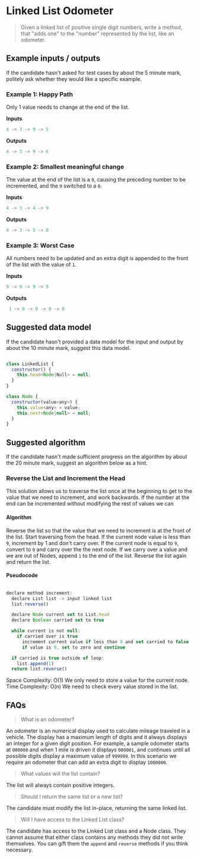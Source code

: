 # Linked List Odometer

> Given a linked list of positive single digit numbers, write a method, that "adds one" to the "number" represented by the list, like an odometer.

## Example inputs / outputs

If the candidate hasn't asked for test cases by about the 5 minute mark, politely ask whether they would like a specific example.

### Example 1: Happy Path

Only 1 value needs to change at the end of the list.

**Inputs**

```javascript
4 -> 3 -> 9 -> 5
```

**Outputs**

```javascript
4 -> 3 -> 9 -> 6
```

### Example 2: Smallest meaningful change

The value at the end of the list is a `9`, causing the preceding number to be incremented, and the `9` switched to a `0`.

**Inputs**

```javascript
4 -> 3 -> 4 -> 9

```

**Outputs**

```javascript
4 -> 3 -> 5 -> 0
```

### Example 3: Worst Case

All numbers need to be updated and an extra digit is appended to the front of the list with the value of `1`.

**Inputs**

```javascript
9 -> 9 -> 9 -> 9
```

**Outputs**

```javascript
 1 -> 0 -> 0 -> 0 -> 0
```

## Suggested data model

If the candidate hasn't provided a data model for the input and output by about the 10 minute mark, suggest this data model.

```javascript

class LinkedList {
  constructor() {
    this.head<Node|Null> = null;
  }
}

class Node {
  constructor(value<any>) {
    this.value<any> = value;
    this.next<Node|null> = null;
  }
}
```

## Suggested algorithm

If the candidate hasn't made sufficient progress on the algorithm by about the 20 minute mark, suggest an algorithm below as a hint.

### Reverse the List and Increment the Head

This solution allows us to traverse the list once at the beginning to get to the value that we need to increment,  and work backwards.  If the number at the end can be incremented without modifying the rest of values we can  

#### Algorithm

Reverse the list so that the value that we need to increment is at the front of the list. Start traversing from the head.  If the current node value is less than `9`, increment by 1 and don't carry over.  If the current node is equal to `9`, convert to `0` and carry over the the next node.  If we carry over a value and we are out of Nodes, append `1` to the end of the list.  Reverse the list again and return the list.

#### Pseudocode

```javascript

declare method increment:
  declare List list -> input linked list
  list.reverse()

  declare Node current set to List.head
  declare Boolean carried set to true

  while current is not null:
    if carried over is true
      increment current value if less than 9 and set carried to false
      if value is 9, set to zero and continue

  if carried is true outside of loop:
    list.append(1)
  return list.reverse()

```

Space Complexity: O(1) We only need to store a value for the current node.  
Time Complexity:  O(n) We need to check every value stored in the list.

## FAQs

> What is an odometer?

An odometer is an numerical display used to calculate mileage traveled in a vehicle.  The display has a maximum length of digits and it always displays an integer for a given digit position.  For example, a sample odometer starts at `000000` and when 1 mile is driven it displays `000001`, and continues until all possible digits display a maximum value of `999999`. In this scenario we require an odometer that can add an extra digit to display `1000000`.

> What values will the list contain?

The list will always contain positive integers.

> Should I return the same list or a new list?

The candidate must modify the list in-place, returning the same linked list.

> Will I have access to the Linked List class?

The candidate has access to the Linked List class and a Node class. They cannot assume that either class contains any methods they did not write themselves.  You can gift them the `append` and `reverse` methods if you think necessary.
